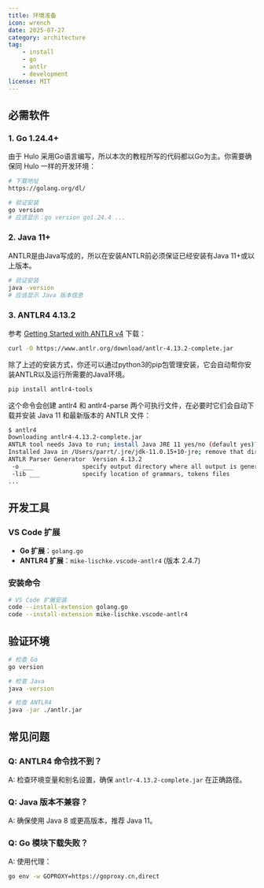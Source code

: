```yaml
---
title: 环境准备
icon: wrench
date: 2025-07-27
category: architecture
tag:
    - install
    - go
    - antlr
    - development
license: MIT
---
```


## 必需软件

### 1. Go 1.24.4+

由于 Hulo 采用Go语言编写，所以本次的教程所写的代码都以Go为主。你需要确保同 Hulo 一样的开发环境：
```bash
# 下载地址
https://golang.org/dl/

# 验证安装
go version
# 应该显示：go version go1.24.4 ...
```

### 2. Java 11+

ANTLR是由Java写成的，所以在安装ANTLR前必须保证已经安装有Java 11+或以上版本。

```bash
# 验证安装
java -version
# 应该显示 Java 版本信息
```

### 3. ANTLR4 4.13.2

参考 [Getting Started with ANTLR v4](https://github.com/antlr/antlr4/blob/master/doc/getting-started.md) 下载：
```bash
curl -O https://www.antlr.org/download/antlr-4.13.2-complete.jar
```

除了上述的安装方式，你还可以通过python3的pip包管理安装，它会自动帮你安装ANTLR以及运行所需要的Java环境。

```bash
pip install antlr4-tools
```

这个命令会创建 antlr4 和 antlr4-parse 两个可执行文件，在必要时它们会自动下载并安装 Java 11 和最新版本的 ANTLR 文件：

```bash
$ antlr4 
Downloading antlr4-4.13.2-complete.jar
ANTLR tool needs Java to run; install Java JRE 11 yes/no (default yes)? y
Installed Java in /Users/parrt/.jre/jdk-11.0.15+10-jre; remove that dir to uninstall
ANTLR Parser Generator  Version 4.13.2
 -o ___              specify output directory where all output is generated
 -lib ___            specify location of grammars, tokens files
...
```

## 开发工具

### VS Code 扩展
- **Go 扩展**：`golang.go`
- **ANTLR4 扩展**：`mike-lischke.vscode-antlr4` (版本 2.4.7)

### 安装命令
```bash
# VS Code 扩展安装
code --install-extension golang.go
code --install-extension mike-lischke.vscode-antlr4
```

## 验证环境

```bash
# 检查 Go
go version

# 检查 Java
java -version

# 检查 ANTLR4
java -jar ./antlr.jar
```

## 常见问题

### Q: ANTLR4 命令找不到？
A: 检查环境变量和别名设置，确保 `antlr-4.13.2-complete.jar` 在正确路径。

### Q: Java 版本不兼容？
A: 确保使用 Java 8 或更高版本，推荐 Java 11。

### Q: Go 模块下载失败？
A: 使用代理：
```bash
go env -w GOPROXY=https://goproxy.cn,direct
```
